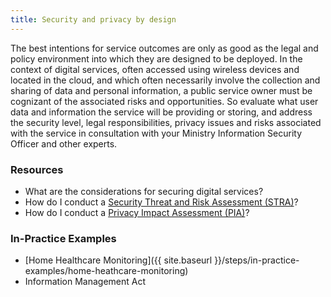 ```yaml
---
title: Security and privacy by design
---
```


The best intentions for service outcomes are only as good as the legal and policy environment into which they are designed to be deployed. In the context of digital services, often accessed using wireless devices and located in the cloud, and which often necessarily involve the collection and sharing of data and personal information, a public service owner must be cognizant of the associated risks and opportunities. So evaluate what user data and information the service will be providing or storing, and address the security level, legal responsibilities, privacy issues and risks associated with the service in consultation with your Ministry Information Security Officer and other experts.

### Resources

* What are the considerations for securing digital services?
* How do I conduct a [Security Threat and Risk Assessment (STRA)](http://www2.gov.bc.ca/gov/content/governments/services-for-government/information-technology/standards/nrs-system-development-life-cycle/new-development-phase-descriptions-deliverables/initiation-phase/security-threat-risk-assessment)?
* How do I conduct a [Privacy Impact Assessment (PIA)](http://www.cio.gov.bc.ca/cio/priv_leg/foippa/pia/pia_index.page)?

### In-Practice Examples

* [Home Healthcare Monitoring]({{ site.baseurl }}/steps/in-practice-examples/home-heathcare-monitoring)
* Information Management Act